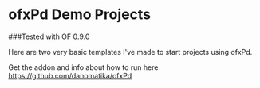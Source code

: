# ofxPd Demo Projects

###Tested with OF 0.9.0

Here are two very basic templates I've made to start projects using ofxPd. 

Get the addon and info about how to run here 
https://github.com/danomatika/ofxPd
